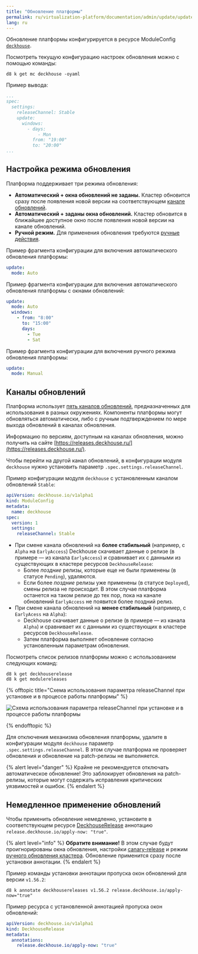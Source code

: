 ```yaml
---
title: "Обновление платформы"
permalink: ru/virtualization-platform/documentation/admin/update/update.html
lang: ru
---
```


Обновление платформы конфигурируется в ресурсе ModuleConfig [`deckhouse`](../../reference/cr.html#moduleconfig).

Посмотреть текущую конфигурацию настроек обновления можно с помощью команды:

```shell
d8 k get mc deckhouse -oyaml
```

Пример вывода:

```yaml
...
spec:
  settings:
    releaseChannel: Stable
    update:
      windows:
        - days:
            - Mon
          from: "19:00"
          to: "20:00"
...
```

## Настройка режима обновления

Платформа поддерживает три режима обновления:

- **Автоматический + окна обновлений не заданы.** Кластер обновится сразу после появления новой версии на соответствующем [канале обновлений](../update-channels.html).
- **Автоматический + заданы окна обновлений.** Кластер обновится в ближайшее доступное окно после появления новой версии на канале обновлений.
- **Ручной режим.** Для применения обновления требуются [ручные действия](./manual-update-mode.html).

Пример фрагмента конфигурации для включения автоматического обновления платформы:

```yaml
update:
  mode: Auto
```

Пример фрагмента конфигурации для включения автоматического обновления платформы с окнами обновлений:

```yaml
update:
  mode: Auto
  windows:
    - from: "8:00"
      to: "15:00"
      days:
        - Tue
        - Sat
```

Пример фрагмента конфигурации для включения ручного режима обновления платформы:

```yaml
update:
  mode: Manual
```

## Каналы обновлений

Платформа использует [пять каналов обновлений](../update-channels.html), предназначенных для использования в разных окружениях. Компоненты платформы могут обновляться автоматически, либо с ручным подтверждением по мере выхода обновлений в каналах обновления.

Информацию по версиям, доступным на каналах обновления, можно получить на сайте [https://releases.deckhouse.ru/](https://releases.deckhouse.ru/).

Чтобы перейти на другой канал обновлений, в конфигурации модуля `deckhouse` нужно установить параметр `.spec.settings.releaseChannel`.

Пример конфигурации модуля `deckhouse` с установленным каналом обновлений `Stable`:

```yaml
apiVersion: deckhouse.io/v1alpha1
kind: ModuleConfig
metadata:
  name: deckhouse
spec:
  version: 1
  settings:
    releaseChannel: Stable
```

- При смене канала обновлений на **более стабильный** (например, с `Alpha` на `EarlyAccess`) Deckhouse скачивает данные о релизе (в примере — из канала `EarlyAccess`) и сравнивает их с данными из существующих в кластере ресурсов `DeckhouseRelease`:
  - Более _поздние_ релизы, которые еще не были применены (в статусе `Pending`), удаляются.
  - Если более _поздние_ релизы уже применены (в статусе `Deployed`), смены релиза не происходит. В этом случае платформа останется на таком релизе до тех пор, пока на канале обновлений `EarlyAccess` не появится более поздний релиз.
- При смене канала обновлений на **менее стабильный** (например, с `EarlyAcess` на `Alpha`):
  - Deckhouse скачивает данные о релизе (в примере — из канала `Alpha`) и сравнивает их с данными из существующих в кластере ресурсов `DeckhouseRelease`.
  - Затем платформа выполняет обновление согласно установленным параметрам обновления.

Посмотреть список релизов платформы можно с использованием следующих команд:

```shell
d8 k get deckhouserelease
d8 k get modulereleases
```
{% offtopic title="Схема использования параметра releaseChannel при установке и в процессе работы платформы" %}

![Схема использования параметра releaseChannel при установке и в процессе работы платформы](/images/common/deckhouse-update-process.png)

{% endofftopic %}


Для отключения механизма обновления платформы, удалите в конфигурации модуля `deckhouse` параметр `.spec.settings.releaseChannel`. В этом случае платформа не проверяет обновления и обновление на patch-релизы не выполняется.

{% alert level="danger" %}
Крайне не рекомендуется отключать автоматическое обновление! Это заблокирует обновления на patch-релизы, которые могут содержать исправления критических уязвимостей и ошибок.
{% endalert %}

## Немедленное применение обновлений

Чтобы применить обновление немедленно, установите в соответствующем ресурсе [DeckhouseRelease](../../reference/cr.html#deckhouserelease) аннотацию `release.deckhouse.io/apply-now: "true"`.

{% alert level="info" %}
**Обратите внимание!** В этом случае будут проигнорированы окна обновления, настройки [canary-release](../../reference/cr.html#deckhouserelease-v1alpha1-spec-applyafter) и режим [ручного обновления кластера](../../reference/cr.html#parameters-update-disruptionapprovalmode). Обновление применится сразу после установки аннотации.
{% endalert %}

Пример команды установки аннотации пропуска окон обновлений для версии `v1.56.2`:

```shell
d8 k annotate deckhousereleases v1.56.2 release.deckhouse.io/apply-now="true"
```

Пример ресурса с установленной аннотацией пропуска окон обновлений:

```yaml
apiVersion: deckhouse.io/v1alpha1
kind: DeckhouseRelease
metadata:
  annotations:
    release.deckhouse.io/apply-now: "true"
```
